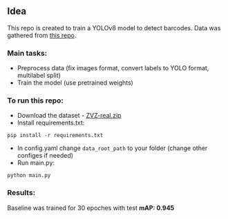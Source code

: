 ## Idea
This repo is created to train a YOLOv8 model to detect barcodes. Data was gathered from [this repo](https://github.com/abbyy/barcode_detection_benchmark).

### Main tasks:
- Preprocess data (fix images format, convert labels to YOLO format, multilabel split)
- Train the model (use pretrained weights)

### To run this repo:
- Download the dataset - [ZVZ-real.zip](https://drive.google.com/drive/folders/1a_SSHyfQMuq2Q77OHp87igx0u6f3Ga2t)
- Install requirements.txt:
```
pip install -r requirements.txt
```
- In config.yaml change `data_root_path` to your folder (change other configes if needed)
- Run main.py:
```
python main.py
```

### Results:
Baseline was trained for 30 epoches with test **mAP: 0.945**
